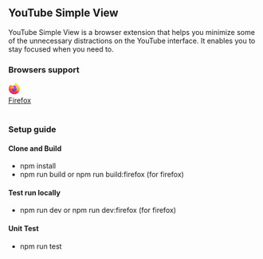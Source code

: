 ## YouTube Simple View

YouTube Simple View is a browser extension that helps you minimize some of the unnecessary distractions on the YouTube interface. It enables you to stay focused when you need to.

### Browsers support

[<img src="./assets/firefox_48x48.png" alt="Firefox" width="24px" height="24px" /><br/>Firefox](https://addons.mozilla.org/en-US/firefox/addon/youtube-simple-view/) <br><br>

### Setup guide

#### Clone and Build
- npm install
- npm run build or npm run build:firefox (for firefox)

#### Test run locally
- npm run dev or npm run dev:firefox (for firefox)

#### Unit Test
- npm run test